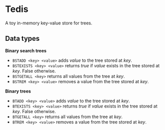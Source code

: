 # Tedis
A toy in-memory key-value store for trees.

## Data types

**Binary search trees**
- `BSTADD <key> <value>` adds _value_ to the tree stored at _key_.
- `BSTEXISTS <key> <value>` returns _true_ if _value_ exists in the tree stored at _key_. False otherwise.
- `BSTGETALL <key>` returns all values from the tree at _key_. 
- `BSTREM <key> <value>` removes a value from the tree stored at _key_.

**Binary trees**
- `BTADD <key> <value>` adds _value_ to the tree stored at _key_.
- `BTEXISTS <key> <value>` returns _true_ if _value_ exists in the tree stored at _key_. False otherwise.
- `BTGETALL <key>` returns all values from the tree at _key_.
- `BTREM <key> <value>` removes a value from the tree stored at _key_.